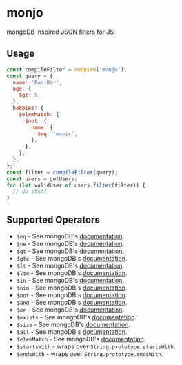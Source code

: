 # monjo

mongoDB inspired JSON filters for JS

## Usage

```js
const compileFilter = require('monjo');
const query = {
  name: 'Foo Bar',
  age: {
    $gt: 5,
  },
  hobbies: {
    $elemMatch: {
      $not: {
        name: {
          $eq: 'music',
        },
      },
    },
  },
};
const filter = compileFilter(query);
const users = getUsers;
for (let validUser of users.filter(filter)) {
  // do stuff
}
```

## Supported Operators

- `$eq` - See mongoDB's [documentation](https://docs.mongodb.com/manual/reference/operator/query/eq/).
- `$ne` - See mongoDB's [documentation](https://docs.mongodb.com/manual/reference/operator/query/ne/).
- `$gt` - See mongoDB's [documentation](https://docs.mongodb.com/manual/reference/operator/query/gt/).
- `$gte` - See mongoDB's [documentation](https://docs.mongodb.com/manual/reference/operator/query/gte/).
- `$lt` - See mongoDB's [documentation](https://docs.mongodb.com/manual/reference/operator/query/lt/).
- `$lte` - See mongoDB's [documentation](https://docs.mongodb.com/manual/reference/operator/query/lte/).
- `$in` - See mongoDB's [documentation](https://docs.mongodb.com/manual/reference/operator/query/in/).
- `$nin` - See mongoDB's [documentation](https://docs.mongodb.com/manual/reference/operator/query/nin/).
- `$not` - See mongoDB's [documentation](https://docs.mongodb.com/manual/reference/operator/query/not/).
- `$and` - See mongoDB's [documentation](https://docs.mongodb.com/manual/reference/operator/query/and/).
- `$or` - See mongoDB's [documentation](https://docs.mongodb.com/manual/reference/operator/query/or/).
- `$exists` - See mongoDB's [documentation](https://docs.mongodb.com/manual/reference/operator/query/exists/).
- `$size` - See mongoDB's [documentation](https://docs.mongodb.com/manual/reference/operator/query/size/).
- `$all` - See mongoDB's [documentation](https://docs.mongodb.com/manual/reference/operator/query/all/).
- `$elemMatch` - See mongoDB's [documentation](https://docs.mongodb.com/manual/reference/operator/query/elemMatch/).
- `$startsWith` - wraps over `String.prototype.startsWith`.
- `$endsWith` - wraps over `String.prototype.endsWith`.